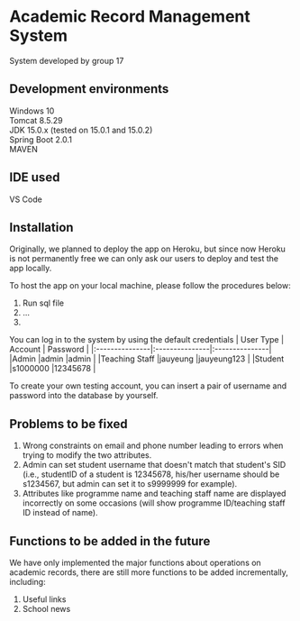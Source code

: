 # Academic Record Management System
System developed by group 17
## Development environments
Windows 10  
Tomcat 8.5.29  
JDK 15.0.x (tested on 15.0.1 and 15.0.2)  
Spring Boot 2.0.1  
MAVEN
## IDE used
VS Code
## Installation
Originally, we planned to deploy the app on Heroku, but since now Heroku is not permanently free we can only ask our users to deploy and test the app locally.  
  
To host the app on your local machine, please follow the procedures below: 
1. Run sql file    
2. ...
3.     

You can log in to the system by using the default credentials
| User Type      | Account        | Password       |
|:---------------|:---------------|:---------------|
|Admin           |admin           |admin           |
|Teaching Staff  |jauyeung        |jauyeung123     |
|Student         |s1000000        |12345678        |

To create your own testing account, you can insert a pair of username and password into the database by yourself. 
## Problems to be fixed
1. Wrong constraints on email and phone number leading to errors when trying to modify the two attributes. 
2. Admin can set student username that doesn't match that student's SID (i.e., studentID of a student is 12345678, his/her username should be s1234567, but admin can set it to s9999999 for example).
3. Attributes like programme name and teaching staff name are displayed incorrectly on some occasions (will show programme ID/teaching staff ID instead of name).
## Functions to be added in the future
We have only implemented the major functions about operations on academic records, there are still more functions to be added incrementally, including:  
1. Useful links
2. School news

